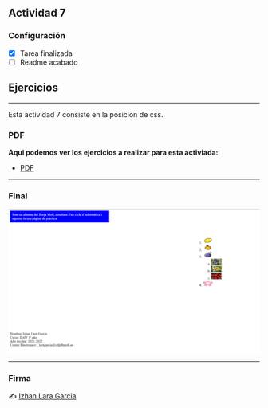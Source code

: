 ## Actividad 7


### Configuración

- [x] Tarea finalizada
- [ ] Readme acabado

## Ejercicios

---
Esta actividad 7 consiste en la posicion de css. 




### PDF
**Aqui podemos ver los ejercicios a realizar para esta activiada:**
- [PDF](Actividad_7_Bloc1.pdf)

---
### Final
![](img/final.PNG)

---
### Firma 
✍️ [Izhan Lara Garcia](https://izhanlaragarcia.github)
